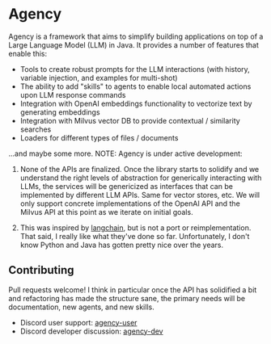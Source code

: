 # Agency

Agency is a framework that aims to simplify building applications on top of a Large Language Model (LLM) in Java.  It
provides a number of features that enable this:

- Tools to create robust prompts for the LLM interactions (with history, variable injection, and examples for multi-shot)
- The ability to add "skills" to agents to enable local automated actions upon LLM response commands
- Integration with OpenAI embeddings functionality to vectorize text by generating embeddings
- Integration with Milvus vector DB to provide contextual / similarity searches
- Loaders for different types of files / documents

...and maybe some more.  NOTE: Agency is under active development:

1. None of the APIs are finalized.  Once the library starts to solidify and we understand the right levels of abstraction
for generically interacting with LLMs, the services will be genericized as interfaces that can be implemented by different
LLM APIs.  Same for vector stores, etc.  We will only support concrete implementations of the OpenAI API and the Milvus API
at this point as we iterate on initial goals.

2. This was inspired by [langchain](https://python.langchain.com/en/latest/index.html), but is not a port or reimplementation. That
said, I really like what they've done so far.  Unfortunately, I don't know Python and Java has gotten pretty nice
over the years.

## Contributing
 
 Pull requests welcome!  I think in particular once the API has solidified a bit and refactoring has made the structure sane, the 
 primary needs will be documentation, new agents, and new skills.
 
 - Discord user support: [agency-user](https://discord.com/channels/1102704021342519368/1102704226561441832)
 - Discord developer discussion: [agency-dev](https://discord.com/channels/1102704021342519368/1102704258471710783)
 
